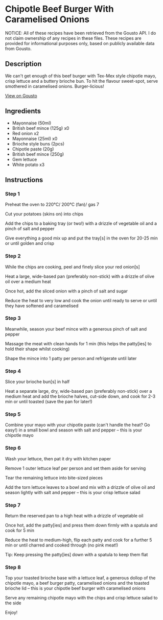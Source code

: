 # Chipotle Beef Burger With Caramelised Onions

NOTICE: All of these recipes have been retrieved from the Gousto API. I do not claim ownership of any recipes in these files. These recipes are provided for informational purposes only, based on publicly available data from Gousto.

## Description

We can't get enough of this beef burger with Tex-Mex style chipotle mayo, crisp lettuce and a buttery brioche bun. To hit the flavour sweet-spot, serve smothered in caramelised onions. Burger-licious!

[View on Gousto](https://www.gousto.co.uk/recipes/cookbook/chipotle-beef-burger-with-caramelised-onions)

## Ingredients

- Mayonnaise (50ml)
- British beef mince (125g) x0
- Red onion x2
- Mayonnaise (25ml) x0
- Brioche style buns (2pcs)
- Chipotle paste (20g)
- British beef mince (250g)
- Gem lettuce
- White potato x3

## Instructions


### Step 1

Preheat the oven to 220°C/ 200°C (fan)/ gas 7

Cut your potatoes (skins on) into chips

Add the chips to a baking tray (or two!) with a drizzle of vegetable oil and a pinch of salt and pepper

Give everything a good mix up and put the tray[s] in the oven for 20-25 min or until golden and crisp


### Step 2

While the chips are cooking, peel and finely slice your red onion[s]

Heat a large, wide-based pan (preferably non-stick) with a drizzle of olive oil over a medium heat

Once hot, add the sliced onion with a pinch of salt and sugar

Reduce the heat to very low and cook the onion until ready to serve or until they have softened and caramelised


### Step 3

Meanwhile, season your beef mince with a generous pinch of salt and pepper

Massage the meat with clean hands for 1 min (this helps the patty[ies] to hold their shape whilst cooking)

Shape the mince into 1 patty per person and refrigerate until later


### Step 4

Slice your brioche bun[s] in half

Heat a separate large, dry, wide-based pan (preferably non-stick) over a medium heat and add the brioche halves, cut-side down, and cook for 2-3 min or until toasted (save the pan for later!)


### Step 5

Combine your mayo with your chipotle paste (can't handle the heat? Go easy!) in a small bowl and season with salt and pepper – this is your chipotle mayo


### Step 6

Wash your lettuce, then pat it dry with kitchen paper

Remove 1<span class="text-danger"> </span>outer lettuce leaf per person and set them aside for serving

Tear the remaining lettuce into bite-sized pieces

Add the torn lettuce leaves to a bowl and mix with a drizzle of olive oil and season lightly with salt and pepper – this is your crisp lettuce salad


### Step 7

Return the reserved pan to a high heat with a drizzle of vegetable oil

Once hot, add the patty[ies] and press them down firmly with a spatula and cook for 5 min

Reduce the heat to medium-high, flip each patty and cook for a further 5 min or until charred and cooked through (no pink meat!)

Tip: Keep pressing the patty[ies] down with a spatula to keep them flat

### Step 8

Top your toasted brioche base with a lettuce leaf, a generous dollop of the chipotle mayo, a beef burger patty, caramelised onions and the toasted brioche lid – this is your chipotle beef burger with caramelised onions

Serve any remaining chipotle mayo with the chips and crisp lettuce salad to the side

Enjoy!

